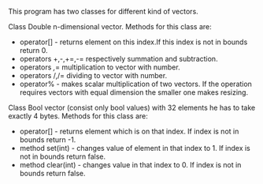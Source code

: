 This program has two classes for different kind of vectors.

Class Double n-dimensional vector. 
Methods for this class are:
- operator[] - returns element on this index.If this index is not in bounds return 0.
- operators +,-,+=,-= respectively summation and subtraction.
- operators *,*=  multiplication to vector with number.
- operators /,/=  dividing to vector with number.
- operator% - makes scalar multiplication of two vectors.
If the operation requires vectors with equal dimension the smaller one makes resizing.

Class Bool vector (consist only bool values) with 32 elements he has to take exactly 4 bytes.
Methods for this class are:
- operator[] - returns element which is on that index. If index is not in bounds return -1.
- method set(int) - changes value of element in that index to  1. If index is not in bounds return false.
- method clear(int) - changes value in that index to 0. If index is not in bounds return false.
